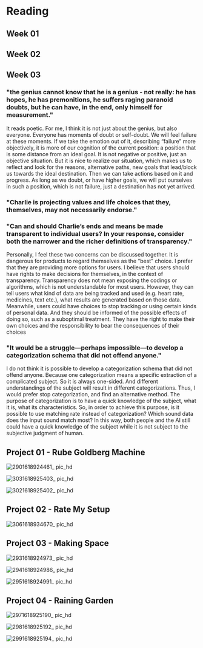 # Reading
## Week 01
## Week 02
## Week 03
### "the genius cannot know that he is a genius - not really: he has hopes, he has premonitions, he suffers raging paranoid doubts, but he can have, in the end, only himself for measurement."

It reads poetic. For me, I think it is not just about the genius, but also everyone. Everyone has moments of doubt or self-doubt. We will feel failure at these moments. If we take the emotion out of it, describing “failure” more objectively, it is more of our cognition of the current position: a position that is some distance from an ideal goal. It is not negative or positive, just an objective situation. But it is nice to realize our situation, which makes us to reflect and look for the reasons, alternative paths, new goals that lead/block us towards the ideal destination. Then we can take actions based on it and progress. As long as we doubt, or have higher goals, we will put ourselves in such a position, which is not failure, just a destination has not yet arrived.

### "Charlie is projecting values and life choices that they, themselves, may not necessarily endorse."
### "Can and should Charlie’s ends and means be made transparent to individual users? In your response, consider both the narrower and the richer definitions of transparency."

Personally, I feel these two concerns can be discussed together. It is dangerous for products to regard themselves as the “best” choice. I prefer that they are providing more options for users. I believe that users should have rights to make decisions for themselves, in the context of transparency. Transparency does not mean exposing the codings or algorithms, which is not understandable for most users. However, they can tell users what kind of data are being tracked and used (e.g. heart rate, medicines, text etc.), what results are generated based on those data. Meanwhile, users could have choices to stop tracking or using certain kinds of personal data. And they should be informed of the possible effects of doing so, such as a suboptimal treatment. They have the right to make their own choices and the responsibility to bear the consequences of their choices

### "It would be a struggle—perhaps impossible—to develop a categorization schema that did not offend anyone."

I do not think it is possible to develop a categorization schema that did not offend anyone. Because one categorization means a specific extraction of a complicated subject. So it is always one-sided. And different understandings of the subject will result in different categorizations. Thus, I would prefer stop categorization, and find an alternative method. The purpose of categorization is to have a quick knowledge of the subject, what it is, what its characteristics. So, in order to achieve this purpose, is it possible to use matching rate instead of categorization? Which sound data does the input sound match most? In this way, both people and the AI still could have a quick knowledge of the subject while it is not subject to the subjective judgment of human.

## Project 01 - Rube Goldberg Machine
![2901618924461_ pic_hd](https://user-images.githubusercontent.com/77864885/115404083-d6c56780-a1a1-11eb-908e-7d99f57596bf.jpg)

![3031618925403_ pic_hd](https://user-images.githubusercontent.com/77864885/115404365-1e4bf380-a1a2-11eb-8d7f-4c128d9a8b0e.jpg)

![3021618925402_ pic_hd](https://user-images.githubusercontent.com/77864885/115404323-1429f500-a1a2-11eb-8e99-640e00b86b7e.jpg)



## Project 02 - Rate My Setup
![3061618934670_ pic_hd](https://user-images.githubusercontent.com/77864885/115428627-6e818080-a1b7-11eb-928f-9ac4574f5469.jpg)


## Project 03 - Making Space
![2931618924973_ pic_hd](https://user-images.githubusercontent.com/77864885/115404563-4cc9ce80-a1a2-11eb-9ee4-7c31ad91d0b4.jpg)

![2941618924986_ pic_hd](https://user-images.githubusercontent.com/77864885/115404596-54897300-a1a2-11eb-8fd1-cc46afcc444a.jpg)

![2951618924991_ pic_hd](https://user-images.githubusercontent.com/77864885/115404623-5ce1ae00-a1a2-11eb-8492-3f9c41518637.jpg)


## Project 04 - Raining Garden
![2971618925190_ pic_hd](https://user-images.githubusercontent.com/77864885/115404732-75ea5f00-a1a2-11eb-9779-3dc6954d2153.jpg)

![2981618925192_ pic_hd](https://user-images.githubusercontent.com/77864885/115404757-7b47a980-a1a2-11eb-861a-72f078a3875d.jpg)

![2991618925194_ pic_hd](https://user-images.githubusercontent.com/77864885/115404786-80a4f400-a1a2-11eb-90be-8fc7a138ff53.jpg)


